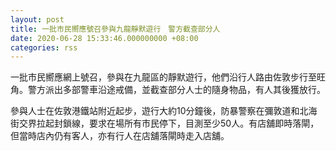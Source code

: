 ```yaml
---
layout: post
title: 一批市民嚮應號召參與九龍靜默遊行　警方截查部分人
date: 2020-06-28 15:33:46.000000000 +08:00
categories: rss
---
```


一批市民嚮應網上號召，參與在九龍區的靜默遊行，他們沿行人路由佐敦步行至旺角。警方派出多部警車沿途戒備，並截查部分人士的隨身物品，有人其後獲放行。

參與人士在佐敦港鐵站附近起步，遊行大約10分鐘後，防暴警察在彌敦道和北海街交界拉起封鎖線，要求在場所有市民停下，目測至少50人。有店舖即時落閘，但當時店內仍有客人，亦有行人在店舖落閘時走入店舖。
